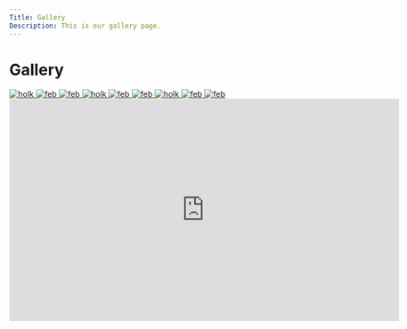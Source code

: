 ```yaml
---
Title: Gallery
Description: This is our gallery page.
---
```


Gallery
==========================

<div class="gallery">
    <picture>
        <a href="%base_url%/image/gallery/april.jpg" target="_blank">
        <source media="(min-width: 668px)" srcset="%base_url%/image/gallery/april.jpg">
        <img src="%base_url%/image/gallery/april.jpg" alt="holk">
    </picture>
    </a>
    <picture>
        <a href="%base_url%/image/gallery/februari.jpg" target="_blank">
        <source media="(min-width: 668px)" srcset="%base_url%/image/gallery/februari.jpg?w=600">
        <img src="%base_url%/image/gallery/februari.jpg" alt="feb">
    </picture>
    <picture>
        <a href="%base_url%/image/gallery/mars.jpg" target="_blank">
        <source media="(min-width: 668px)" srcset="%base_url%/image/gallery/mars.jpg?w=600">
        <img src="%base_url%/image/gallery/mars.jpg" alt="feb">
    </picture>
     <picture>
        <a href="%base_url%/image/gallery/januari.jpg" target="_blank">
        <source media="(min-width: 668px)" srcset="%base_url%/image/gallery/januari.jpg">
        <img src="%base_url%/image/gallery/januari.jpg" alt="holk">
    </picture>
    </a>
    <picture>
        <a href="%base_url%/image/gallery/augusti.jpg" target="_blank">
        <source media="(min-width: 668px)" srcset="%base_url%/image/gallery/augusti.jpg?w=600">
        <img src="%base_url%/image/gallery/augusti.jpg" alt="feb">
    </picture>
    <picture>
        <a href="%base_url%/image/gallery/november.jpg" target="_blank">
        <source media="(min-width: 668px)" srcset="%base_url%/image/gallery/november.jpg?w=600">
        <img src="%base_url%/image/gallery/november.jpg" alt="feb">
    </picture>
     <picture>
        <a href="%base_url%/image/gallery/december.jpg" target="_blank">
        <source media="(min-width: 668px)" srcset="%base_url%/image/gallery/december.jpg">
        <img src="%base_url%/image/gallery/december.jpg" alt="holk">
    </picture>
    </a>
    <picture>
        <a href="%base_url%/image/gallery/juni.jpg" target="_blank">
        <source media="(min-width: 668px)" srcset="%base_url%/image/gallery/juni.jpg?w=600">
        <img src="%base_url%/image/gallery/juni.jpg" alt="feb">
    </picture>
    <picture>
        <a href="%base_url%/image/gallery/juli.jpg" target="_blank">
        <source media="(min-width: 668px)" srcset="%base_url%/image/gallery/juli.jpg?w=600">
        <img src="%base_url%/image/gallery/juli.jpg" alt="feb">
    </picture>
</div>

<div class="vid">
    <iframe width="700" height="400" src="https://www.youtube.com/embed/H0qc7WZvEAY?si=UML1RGLSEskFTHjy" title="YouTube video player" frameborder="0" allow="accelerometer; autoplay; clipboard-write; encrypted-media; gyroscope; picture-in-picture; web-share" allowfullscreen></iframe>
</div>